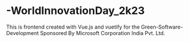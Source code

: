 # -WorldInnovationDay_2k23
This is frontend created with Vue.js and vuetify for the Green-Software-Development Sponsored By
Microsoft Corporation India Pvt. Ltd.
